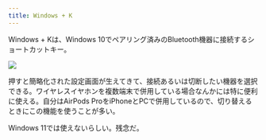 ```yaml
---
title: Windows + K
---
```

Windows + Kは、Windows 10でペアリング済みのBluetooth機器に接続するショートカットキー。

![](https://lh3.googleusercontent.com/docs/ADP-6oHayPIcnvcni2MrelOMtXAE2IAtC_xB4Wytwny6YioV450iPJwhkqXFkKnU8QPa544V8gv6gIDlDQn9B0yQ0HkGCXZIl0a5VgfguUgnuJNi1kqEXJp1g5olyI4iYWENIsDkUXpZjP6I0mdgPde3YsfW_62FBTFojiLJL4uVt8OLJfYMfRJzodJ6z35XF9oFZIkABf4yaXfd5K-xUsc0yjnxipClIe6Z2-6igISVnkzhKh1ew4sJ0Pylfv4MxvLPo1f9U8DZzyt3sLvLY8jWls7OCRQAxvnRX4zVXRhnNXykdTZdmOFY8GS0sXMzNp8KVaXCIywTP5EX4ocJkj4gN8To4HrYYinYy50YIIVKkX-xDAinlywoQ6_vg6rUFISYgbyBsblf4Nmkponnc6l7yPgk56kGLoGMkTUnUDyjsRWo8bGM6TPD-mI9C8MhHy46ldbBYSrRLNVEDE5fcVhkWRjEW_3zN0SuUD4wfb12QE-dpn2sNpr6dHz-FYR5RxGezMROSjXG4Llh07SaRbO4UOpNVWSkNZ52vNGHWFtszG4Ruvno8m9VhNHIbPC6DHsSWiAZzFbrJW7gLlhOqbZ82eiFRVJdOfdQh_KoHBKstVghAnX5bFRgPuw-1FNLd2L2h3CiXN-LkuT1G5Sm0ppPIs2WKGtcpU9NuddF8Ob0zrLYalSZ2RXn6qxvuDUMu6oIeahSyJKTjirKpsw78fxc9I8OuLGp2_kFd4MbwfCgJ9rgBKFmcy-PQrjmtGqi7qeAxcKpxfMCRjCwaaZrkZwNOcVo3sh-Pob4LN5EwyxAxvkHecrYESUhPHgjxgh-rbMqwB9zl6L6EFyAS_qlI96PF1mWCMyF3-AwiVj7A527poaLxWy70NSA413tB6ugvLjvFDwVv9ZKMacykEv0GWCD2tqIiapTzVZkgm9r-4jPoLMYVBzqZgqKb7pu09Z9ERkdoM0DHZMq0qgZQ3uH1OdHrRZD8NxtA3jZt7boXoRtE4FWnlTV1NmQYqegOjoBjJ1IuQWOSd8heQeDVK43lOHIyhwcdYyjg5k4tFH_KB2BEqfOdy0LKRRU3uQjvwK-omKck3-8FXlg2FGgMaYyhY__7E56u09uqWwyTUUkYimg_AUWapqaKJJck2_o72ByLcyiEduhOKXYhHaLYPxqJ0GlcAZYOC56e9vaFEwnaKn8_sEJHKnFNuzaJNlneQBEH4KSMzF8pKbYmsOXHtOuTVlngPCs8aR8M8zK_CFIv5TBi8MlgPeg)

押すと簡略化された設定画面が生えてきて、接続あるいは切断したい機器を選択できる。ワイヤレスイヤホンを複数端末で併用している場合なんかには特に便利に使える。自分はAirPods ProをiPhoneとPCで併用しているので、切り替えるときにこの機能を使うことが多い。

Windows 11では使えないらしい。残念だ。
